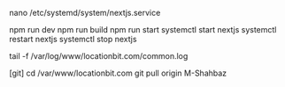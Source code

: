 nano /etc/systemd/system/nextjs.service

npm run dev
npm run build
npm run start
systemctl start nextjs
systemctl restart nextjs
systemctl stop nextjs

tail -f /var/log/www/locationbit.com/common.log

[git]
cd /var/www/locationbit.com
git pull origin
M-Shahbaz